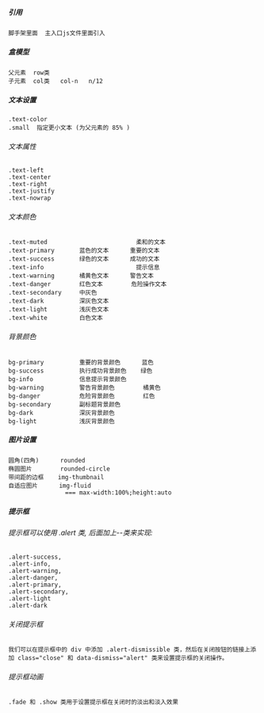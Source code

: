 ##### 引用
    脚手架里面  主入口js文件里面引入

##### 盒模型
    父元素  row类
    子元素  col类   col-n   n/12
##### 文本设置
    .text-color
    .small  指定更小文本 (为父元素的 85% )
    
###### 文本属性

    .text-left
    .text-center
    .text-right
    .text-justify
    .text-nowrap
###### 文本颜色

    .text-muted                         柔和的文本
    .text-primary       蓝色的文本      重要的文本
    .text-success       绿色的文本      成功的文本
    .text-info                          提示信息
    .text-warning       橘黄色文本      警告文本
    .text-danger        红色文本        危险操作文本
    .text-secondary     中灰色
    .text-dark          深灰色文本      
    .text-light         浅灰色文本
    .text-white         白色文本

###### 背景颜色

    bg-primary          重要的背景颜色      蓝色
    bg-success          执行成功背景颜色    绿色
    bg-info             信息提示背景颜色
    bg-warning          警告背景颜色        橘黄色
    bg-danger           危险背景颜色        红色
    bg-secondary        副标题背景颜色
    bg-dark             深灰背景颜色
    bg-light            浅灰背景颜色

##### 图片设置
    圆角(四角)      rounded 
    椭圆图片        rounded-circle
    带间距的边框    img-thumbnail
    自适应图片      img-fluid  
                    === max-width:100%;height:auto
                    
##### 提示框

###### 提示框可以使用 .alert 类, 后面加上--类来实现:
    
    .alert-success, 
    .alert-info, 
    .alert-warning, 
    .alert-danger, 
    .alert-primary, 
    .alert-secondary, 
    .alert-light 
    .alert-dark 
###### 关闭提示框
    我们可以在提示框中的 div 中添加 .alert-dismissible 类，然后在关闭按钮的链接上添加 class="close" 和 data-dismiss="alert" 类来设置提示框的关闭操作。
###### 提示框动画
    .fade 和 .show 类用于设置提示框在关闭时的淡出和淡入效果